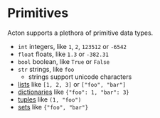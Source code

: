 # Primitives

Acton supports a plethora of primitive data types.

- `int` integers, like `1`, `2`, `123512` or `-6542`
- `float` floats, like `1.3` or `-382.31`
- `bool` boolean, like `True` or `False`
- `str` strings, like `foo`
  - strings support unicode characters
- [lists](primitives/lists.md) like `[1, 2, 3]` or `["foo", "bar"]`
- [dictionaries](primitives/dicts.md) like `{"foo": 1, "bar": 3}`
- [tuples](primitives/tuples.md) like `(1, "foo")`
- [sets](primitives/sets.md) like `{"foo", "bar"}`


